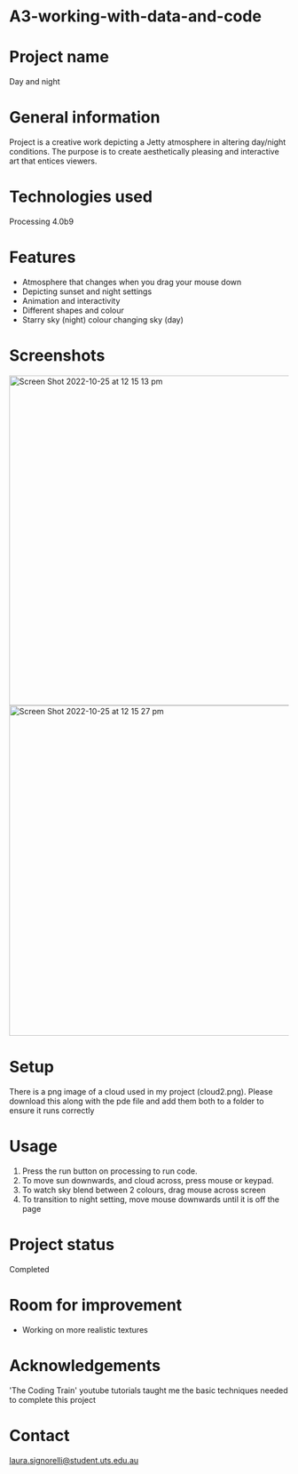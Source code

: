 # A3-working-with-data-and-code

# Project name

Day and night 

# General information 

Project is a creative work depicting a Jetty atmosphere in altering day/night conditions. The purpose is to create aesthetically pleasing and interactive art that entices viewers. 

# Technologies used 

Processing 4.0b9

# Features

- Atmosphere that changes when you drag your mouse down
- Depicting sunset and night settings
- Animation and interactivity 
- Different shapes and colour 
- Starry sky (night) colour changing sky (day)

# Screenshots 

<img width="594" alt="Screen Shot 2022-10-25 at 12 15 13 pm" src="https://user-images.githubusercontent.com/116043834/197659615-bab7b4e9-3bd6-43c8-9987-e962152559b3.png">

<img width="595" alt="Screen Shot 2022-10-25 at 12 15 27 pm" src="https://user-images.githubusercontent.com/116043834/197659619-ba636121-0289-4fb7-9c80-60670f65459d.png">

# Setup

There is a png image of a cloud used in my project (cloud2.png). Please download this along with the pde file and add them both to a folder to ensure it runs correctly 

# Usage

1. Press the run button on processing to run code. 
2. To move sun downwards, and cloud across, press mouse or keypad.  
3. To watch sky blend between 2 colours, drag mouse across screen 
4. To transition to night setting, move mouse downwards until it is off the page

# Project status

Completed 

# Room for improvement 

- Working on more realistic textures

# Acknowledgements 

'The Coding Train' youtube tutorials taught me the basic techniques needed to complete this project

# Contact 

laura.signorelli@student.uts.edu.au
